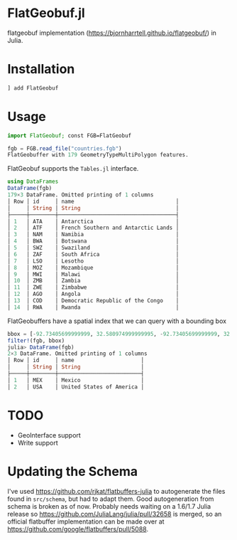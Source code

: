 # FlatGeobuf.jl
flatgeobuf implementation (https://bjornharrtell.github.io/flatgeobuf/) in Julia.

# Installation
```julia
] add FlatGeobuf
```

# Usage
```julia
import FlatGeobuf; const FGB=FlatGeobuf

fgb = FGB.read_file("countries.fgb")
FlatGeobuffer with 179 GeometryTypeMultiPolygon features.
```

FlatGeobuf supports the `Tables.jl` interface.
```julia
using DataFrames
DataFrame(fgb)
179×3 DataFrame. Omitted printing of 1 columns
│ Row │ id     │ name                                │
│     │ String │ String                              │
├─────┼────────┼─────────────────────────────────────┤
│ 1   │ ATA    │ Antarctica                          │
│ 2   │ ATF    │ French Southern and Antarctic Lands │
│ 3   │ NAM    │ Namibia                             │
│ 4   │ BWA    │ Botswana                            │
│ 5   │ SWZ    │ Swaziland                           │
│ 6   │ ZAF    │ South Africa                        │
│ 7   │ LSO    │ Lesotho                             │
│ 8   │ MOZ    │ Mozambique                          │
│ 9   │ MWI    │ Malawi                              │
│ 10  │ ZMB    │ Zambia                              │
│ 11  │ ZWE    │ Zimbabwe                            │
│ 12  │ AGO    │ Angola                              │
│ 13  │ COD    │ Democratic Republic of the Congo    │
│ 14  │ RWA    │ Rwanda                              │
```

FlatGeobuffers have a spatial index that we can query with a bounding box
```julia
bbox = [-92.73405699999999, 32.580974999999995, -92.73405699999999, 32.580974999999995]
filter!(fgb, bbox)
julia> DataFrame(fgb)
2×3 DataFrame. Omitted printing of 1 columns
│ Row │ id     │ name                     │
│     │ String │ String                   │
├─────┼────────┼──────────────────────────┤
│ 1   │ MEX    │ Mexico                   │
│ 2   │ USA    │ United States of America │
```

# TODO
* GeoInterface support
* Write support

# Updating the Schema
I've used https://github.com/rjkat/flatbuffers-julia to autogenerate the files found in `src/schema`, but had to adapt them. Good autogeneration from schema is broken as of now. Probably needs waiting on a 1.6/1.7 Julia release so https://github.com/JuliaLang/julia/pull/32658 is merged, so an official flatbuffer implementation can be made over at https://github.com/google/flatbuffers/pull/5088.
